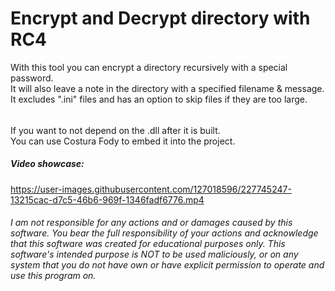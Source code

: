 # Encrypt and Decrypt directory with RC4
With this tool you can encrypt a directory recursively with a special password.  
It will also leave a note in the directory with a specified filename & message.   
It excludes ".ini" files and has an option to skip files if they are too large.  
###### 
If you want to not depend on the .dll after it is built.  
You can use Costura Fody to embed it into the project.  

##### Video showcase:


https://user-images.githubusercontent.com/127018596/227745247-13215cac-d7c5-46b6-969f-1346fadf6776.mp4

###### I am not responsible for any actions and or damages caused by this software. You bear the full responsibility of your actions and acknowledge that this software was created for educational purposes only. This software's intended purpose is NOT to be used maliciously, or on any system that you do not have own or have explicit permission to operate and use this program on.
